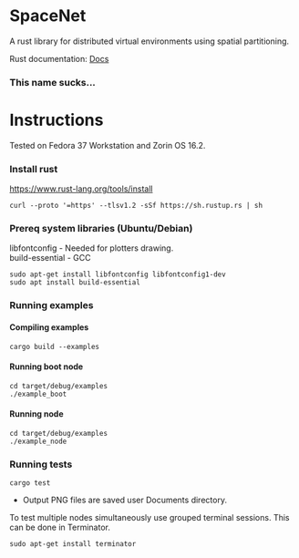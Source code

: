# SpaceNet
A rust library for distributed virtual environments using spatial partitioning.

Rust documentation: [Docs](https://jmouton19.github.io/SpaceNet/space_net/index.html)
### This name sucks...
# Instructions
Tested on Fedora 37 Workstation and Zorin OS 16.2.
### Install rust
https://www.rust-lang.org/tools/install
```console
curl --proto '=https' --tlsv1.2 -sSf https://sh.rustup.rs | sh
```

### Prereq system libraries (Ubuntu/Debian)
libfontconfig - Needed for plotters drawing.\
build-essential - GCC
```console
sudo apt-get install libfontconfig libfontconfig1-dev
sudo apt install build-essential  
```
### Running examples
#### Compiling examples
```console
cargo build --examples
```

#### Running boot node
```console
cd target/debug/examples
./example_boot
```

#### Running node
```console
cd target/debug/examples
./example_node
```

### Running tests
```console
cargo test
```

* Output PNG files are saved user Documents directory.

To test multiple nodes simultaneously use grouped terminal sessions. 
This can be done in Terminator.  
```console
sudo apt-get install terminator
```




